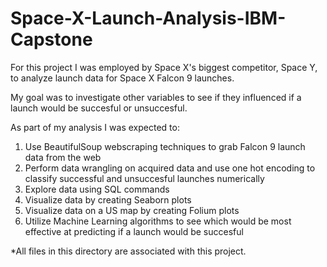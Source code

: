 # Space-X-Launch-Analysis-IBM-Capstone

For this project I was employed by Space X's biggest competitor, Space Y, to analyze launch data for Space X Falcon 9 launches.

My goal was to investigate other variables to see if they influenced if a launch would be succesful or unsuccesful.

As part of my analysis I was expected to:

1. Use BeautifulSoup webscraping techniques to grab Falcon 9 launch data from the web
2. Perform data wrangling on acquired data and use one hot encoding to classify successful and unsuccesful launches numerically
3. Explore data using SQL commands
4. Visualize data by creating Seaborn plots
5. Visualize data on a US map by creating Folium plots
6. Utilize Machine Learning algorithms to see which would be most effective at predicting if a launch would be succesful

*All files in this directory are associated with this project.
